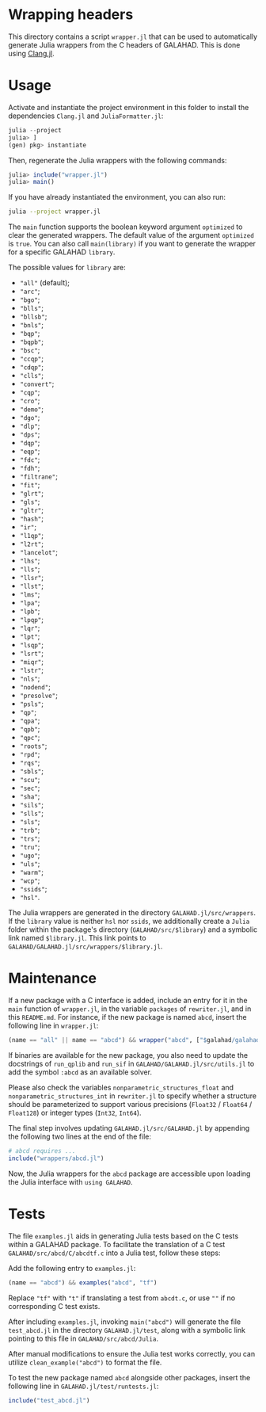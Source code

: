# Wrapping headers

This directory contains a script `wrapper.jl` that can be used to
automatically generate Julia wrappers from the C headers of GALAHAD.
This is done using [Clang.jl](https://github.com/JuliaInterop/Clang.jl).

# Usage

Activate and instantiate the project environment in this folder
to install the dependencies `Clang.jl` and `JuliaFormatter.jl`:
```julia
julia --project
julia> ]
(gen) pkg> instantiate
```

Then, regenerate the Julia wrappers with the following commands:
```julia
julia> include("wrapper.jl")
julia> main()
```

If you have already instantiated the environment, you can also run:
```bash
julia --project wrapper.jl
```

The `main` function supports the boolean keyword argument `optimized` to
clear the generated wrappers.  The default value of the argument
`optimized` is `true`.
You can also call `main(library)` if you want to
generate the wrapper for a specific GALAHAD `library`.

The possible values for `library` are:
- `"all"` (default);
- `"arc"`;
- `"bgo"`;
- `"blls"`;
- `"bllsb"`;
- `"bnls"`;
- `"bqp"`;
- `"bqpb"`;
- `"bsc"`;
- `"ccqp"`;
- `"cdqp"`;
- `"clls"`;
- `"convert"`;
- `"cqp"`;
- `"cro"`;
- `"demo"`;
- `"dgo"`;
- `"dlp"`;
- `"dps"`;
- `"dqp"`;
- `"eqp"`;
- `"fdc"`;
- `"fdh"`;
- `"filtrane"`;
- `"fit"`;
- `"glrt"`;
- `"gls"`;
- `"gltr"`;
- `"hash"`;
- `"ir"`;
- `"l1qp"`;
- `"l2rt"`;
- `"lancelot"`;
- `"lhs"`;
- `"lls"`;
- `"llsr"`;
- `"llst"`;
- `"lms"`;
- `"lpa"`;
- `"lpb"`;
- `"lpqp"`;
- `"lqr"`;
- `"lpt"`;
- `"lsqp"`;
- `"lsrt"`;
- `"miqr"`;
- `"lstr"`;
- `"nls"`;
- `"nodend"`;
- `"presolve"`;
- `"psls"`;
- `"qp"`;
- `"qpa"`;
- `"qpb"`;
- `"qpc"`;
- `"roots"`;
- `"rpd"`;
- `"rqs"`;
- `"sbls"`;
- `"scu"`;
- `"sec"`;
- `"sha"`;
- `"sils"`;
- `"slls"`;
- `"sls"`;
- `"trb"`;
- `"trs"`;
- `"tru"`;
- `"ugo"`;
- `"uls"`;
- `"warm"`;
- `"wcp"`;
- `"ssids"`;
- `"hsl"`.

The Julia wrappers are generated in the directory `GALAHAD.jl/src/wrappers`.
If the `library` value is neither `hsl` nor `ssids`, we additionally create
a `Julia` folder within the package's directory (`GALAHAD/src/$library`) and
a symbolic link named `$library.jl`.
This link points to `GALAHAD/GALAHAD.jl/src/wrappers/$library.jl`.

# Maintenance

If a new package with a C interface is added, include an entry for it in
the `main` function of `wrapper.jl`, in the variable `packages` of
`rewriter.jl`, and in this `README.md`.  For instance, if the new
package is named `abcd`, insert the following line in `wrapper.jl`:

```julia
(name == "all" || name == "abcd") && wrapper("abcd", ["$galahad/galahad_abcd.h"], optimized, run_sif=bool, run_qplib=bool)
```

If binaries are available for the new package, you also need to update the docstrings of `run_qplib` and `run_sif` in `GALAHAD/GALAHAD.jl/src/utils.jl` to add the symbol `:abcd` as an available solver.

Please also check the variables `nonparametric_structures_float` and
`nonparametric_structures_int` in `rewriter.jl` to specify whether a structure should be
parameterized to support various precisions (`Float32` / `Float64` / `Float128`)
or integer types (`Int32`, `Int64`).

The final step involves updating `GALAHAD.jl/src/GALAHAD.jl` by
appending the following two lines at the end of the file:

```julia
# abcd requires ...
include("wrappers/abcd.jl")
```

Now, the Julia wrappers for the `abcd` package are accessible upon
loading the Julia interface with `using GALAHAD`.

# Tests

The file `examples.jl` aids in generating Julia tests based on the
C tests within a GALAHAD package. To facilitate the translation of a C
test `GALAHAD/src/abcd/C/abcdtf.c` into a Julia test, follow these steps:

Add the following entry to `examples.jl`:

```julia
(name == "abcd") && examples("abcd", "tf")
```

Replace `"tf"` with `"t"` if translating a test from `abcdt.c`, or use `""` if no corresponding C test exists.

After including `examples.jl`, invoking `main("abcd")` will generate the file `test_abcd.jl` in the
directory `GALAHAD.jl/test`, along with a symbolic link pointing to this file in `GALAHAD/src/abcd/Julia`.

After manual modifications to ensure the Julia test works correctly, you can utilize `clean_example("abcd")`
to format the file.

To test the new package named `abcd` alongside other packages, insert the following line in `GALAHAD.jl/test/runtests.jl`:

```julia
include("test_abcd.jl")
```
